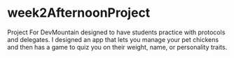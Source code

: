 # week2AfternoonProject
Project For DevMountain designed to have students practice with protocols and delegates. I designed an app that lets you manage your pet chickens and then has a game to quiz you on their weight, name, or personality traits.
